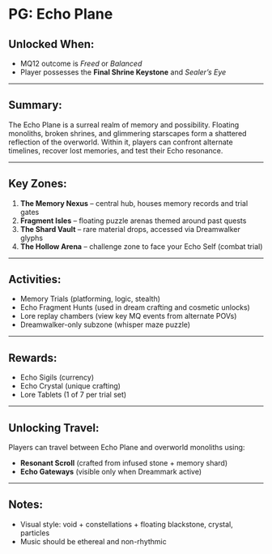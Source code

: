 # PG: Echo Plane

## Unlocked When:
- MQ12 outcome is *Freed* or *Balanced*
- Player possesses the **Final Shrine Keystone** and *Sealer’s Eye*

---

## Summary:
The Echo Plane is a surreal realm of memory and possibility. Floating monoliths, broken shrines, and glimmering starscapes form a shattered reflection of the overworld. Within it, players can confront alternate timelines, recover lost memories, and test their Echo resonance.

---

## Key Zones:
1. **The Memory Nexus** – central hub, houses memory records and trial gates  
2. **Fragment Isles** – floating puzzle arenas themed around past quests  
3. **The Shard Vault** – rare material drops, accessed via Dreamwalker glyphs  
4. **The Hollow Arena** – challenge zone to face your Echo Self (combat trial)

---

## Activities:
- Memory Trials (platforming, logic, stealth)
- Echo Fragment Hunts (used in dream crafting and cosmetic unlocks)
- Lore replay chambers (view key MQ events from alternate POVs)
- Dreamwalker-only subzone (whisper maze puzzle)

---

## Rewards:
- Echo Sigils (currency)
- Echo Crystal (unique crafting)
- Lore Tablets (1 of 7 per trial set)

---

## Unlocking Travel:
Players can travel between Echo Plane and overworld monoliths using:
- **Resonant Scroll** (crafted from infused stone + memory shard)
- **Echo Gateways** (visible only when Dreammark active)

---

## Notes:
- Visual style: void + constellations + floating blackstone, crystal, particles
- Music should be ethereal and non-rhythmic
